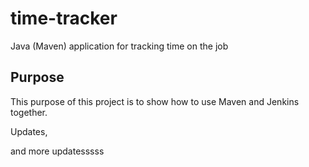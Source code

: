 # time-tracker
Java (Maven) application for tracking time on the job

## Purpose

This purpose of this project is to show how to use Maven and Jenkins together.

Updates, 

and more updatesssss
